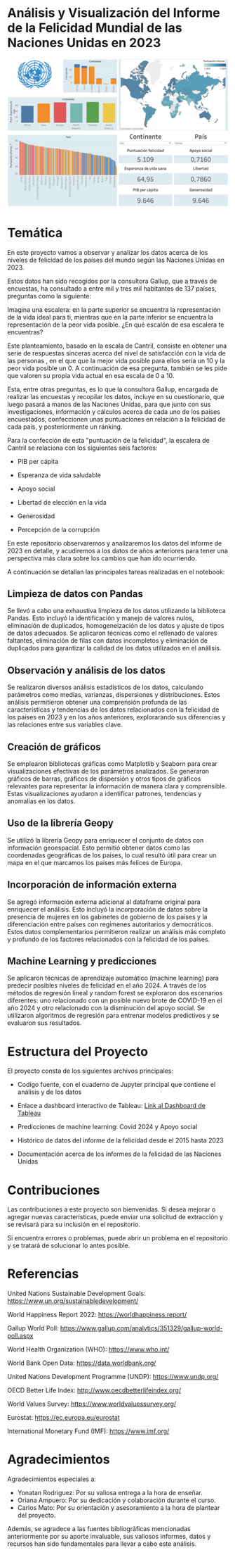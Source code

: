 
# Análisis y Visualización del Informe de la Felicidad Mundial de las Naciones Unidas en 2023

![Dashboard](https://github.com/jose-luis666/w8-final_project/blob/main/img/dashboard_imagen.png)

# Temática

En este proyecto vamos a observar y analizar los datos acerca de los niveles de felicidad de los países del mundo según las Naciones Unidas en 2023. 

Estos datos han sido recogidos por la consultora Gallup, que a través de encuestas, ha consultado a entre mil y tres mil habitantes de 137 países, preguntas como la siguiente:

Imagina una escalera: en la parte superior se encuentra la representación de la vida ideal para ti, mientras que en la parte inferior se encuentra la representación de la peor vida posible. ¿En qué escalón de esa escalera te encuentras?

Este planteamiento, basado en la escala de Cantril, consiste en obtener una serie de respuestas sinceras acerca del nivel de satisfacción con la vida de las personas , en el que que la mejor vida posible para ellos sería un 10 y la peor vida posible un 0. A continuación de esa pregunta, también se les pide que valoren su propia vida actual en esa escala de 0 a 10.

Esta, entre otras preguntas, es lo que la consultora Gallup, encargada de realizar las encuestas y recopilar los datos, incluye en su cuestionario, que luego pasará a manos de las Naciones Unidas, para que junto con sus investigaciones, información y cálculos acerca de cada uno de los países encuestados, confeccionen unas puntuaciones en relación a la felicidad de cada país, y posteriormente un ránking.


Para la confección de esta "puntuación de la felicidad", la escalera de Cantril se relaciona con los siguientes seis factores:


- PIB per cápita

- Esperanza de vida saludable

- Apoyo social

- Libertad de elección en la vida

- Generosidad

- Percepción de la corrupción



En este repositorio observaremos y analizaremos los datos del informe de 2023 en detalle, y acudiremos a los datos de años anteriores para tener una perspectiva más clara sobre los cambios que han ido ocurriendo.

A continuación se detallan las principales tareas realizadas en el notebook:

## Limpieza de datos con Pandas

Se llevó a cabo una exhaustiva limpieza de los datos utilizando la biblioteca Pandas. Esto incluyó la identificación y manejo de valores nulos, eliminación de duplicados, homogeneización de los datos y ajuste de tipos de datos adecuados. Se aplicaron técnicas como el rellenado de valores faltantes, eliminación de filas con datos incompletos y eliminación de duplicados para garantizar la calidad de los datos utilizados en el análisis.

## Observación y análisis de los datos
Se realizaron diversos análisis estadísticos de los datos, calculando parámetros como medias, varianzas, dispersiones y distribuciones. Estos análisis permitieron obtener una comprensión profunda de las características y tendencias de los datos relacionados con la felicidad de los países en 2023 y en los años anteriores, explorarando sus diferencias y las relaciones entre sus variables clave.

## Creación de gráficos
Se emplearon bibliotecas gráficas como Matplotlib y Seaborn para crear visualizaciones efectivas de los parámetros analizados. Se generaron gráficos de barras, gráficos de dispersión y otros tipos de gráficos relevantes para representar la información de manera clara y comprensible. Estas visualizaciones ayudaron a identificar patrones, tendencias y anomalías en los datos.

## Uso de la librería Geopy
Se utilizó la librería Geopy para enriquecer el conjunto de datos con información geoespacial. Esto permitió obtener datos como las coordenadas geográficas de los países, lo cual resultó útil para crear un mapa en el que marcamos los países más felices de Europa.

## Incorporación de información externa
Se agregó información externa adicional al dataframe original para enriquecer el análisis. Esto incluyó la incorporación de datos sobre la presencia de mujeres en los gabinetes de gobierno de los países y la diferenciación entre países con regímenes autoritarios y democráticos. Estos datos complementarios permitieron realizar un análisis más completo y profundo de los factores relacionados con la felicidad de los países.

## Machine Learning y predicciones
Se aplicaron técnicas de aprendizaje automático (machine learning) para predecir posibles niveles de felicidad en el año 2024. A través de los métodos de regresión lineal y random forest se exploraron dos escenarios diferentes: uno relacionado con un posible nuevo brote de COVID-19 en el año 2024 y otro relacionado con la disminución del apoyo social. Se utilizaron algoritmos de regresión para entrenar modelos predictivos y se evaluaron sus resultados.


# Estructura del Proyecto

El proyecto consta de los siguientes archivos principales:

- Codigo fuente, con el cuaderno de Jupyter principal que contiene el análisis y de los datos

- Enlace a dashboard interactivo de Tableau: [Link al Dashboard de Tableau](https://prod-uk-a.online.tableau.com/#/site/nadiepatin/views/presentacion_felicidad_tableau/Historia1?:iid=1)

- Predicciones de machine learning: Covid 2024 y Apoyo social

- Histórico de datos del informe de la felicidad desde el 2015 hasta 2023

- Documentación acerca de los informes de la felicidad de las Naciones Unidas


# Contribuciones

Las contribuciones a este proyecto son bienvenidas. Si desea mejorar o agregar nuevas características, puede enviar una solicitud de extracción y se revisará para su inclusión en el repositorio.

Si encuentra errores o problemas, puede abrir un problema en el repositorio y se tratará de solucionar lo antes posible.

# Referencias

United Nations Sustainable Development Goals: https://www.un.org/sustainabledevelopment/

World Happiness Report 2022: https://worldhappiness.report/

Gallup World Poll: https://www.gallup.com/analytics/351329/gallup-world-poll.aspx

World Health Organization (WHO): https://www.who.int/

World Bank Open Data: https://data.worldbank.org/

United Nations Development Programme (UNDP): https://www.undp.org/

OECD Better Life Index: http://www.oecdbetterlifeindex.org/

World Values Survey: https://www.worldvaluessurvey.org/

Eurostat: https://ec.europa.eu/eurostat

International Monetary Fund (IMF): https://www.imf.org/

# Agradecimientos

Agradecimientos especiales a:

- Yonatan Rodriguez: Por su valiosa entrega a la hora de enseñar.
- Oriana Ampuero: Por su dedicación y colaboración durante el curso.
- Carlos Mato: Por su orientación y asesoramiento a la hora de plantear del proyecto.

Además, se agradece a las fuentes bibliográficas mencionadas anteriormente por su aporte invaluable, sus valiosos informes, datos y recursos han sido fundamentales para llevar a cabo este análisis.

